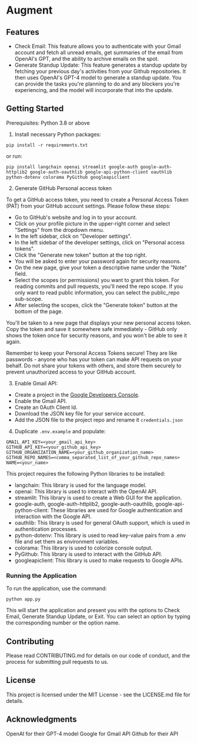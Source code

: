 # Augment

## Features

- Check Email: This feature allows you to authenticate with your Gmail account and fetch all unread emails, get summaries of the email from OpenAI's GPT, and the ability to archive emails on the spot.
- Generate Standup Update: This feature generates a standup update by fetching your previous day's activities from your Github repositories. It then uses OpenAI's GPT-4 model to generate a standup update. You can provide the tasks you're planning to do and any blockers you're experiencing, and the model will incorporate that into the update.

## Getting Started

Prerequisites: Python 3.8 or above

1. Install necessary Python packages:

```
pip install -r requirements.txt
```

or run:

```
pip install langchain openai streamlit google-auth google-auth-httplib2 google-auth-oauthlib google-api-python-client oauthlib python-dotenv colorama PyGithub googleapiclient
```

2. Generate GitHub Personal access token

To get a GitHub access token, you need to create a Personal Access Token (PAT) from your GitHub account settings. Please follow these steps:

- Go to GitHub's website and log in to your account.
- Click on your profile picture in the upper-right corner and select "Settings" from the dropdown menu.
- In the left sidebar, click on "Developer settings".
- In the left sidebar of the developer settings, click on "Personal access tokens".
- Click the "Generate new token" button at the top right.
- You will be asked to enter your password again for security reasons.
- On the new page, give your token a descriptive name under the "Note" field.
- Select the scopes (or permissions) you want to grant this token. For reading commits and pull requests, you'll need the repo scope. If you only want to read public information, you can select the public_repo sub-scope.
- After selecting the scopes, click the "Generate token" button at the bottom of the page.

You'll be taken to a new page that displays your new personal access token. Copy the token and save it somewhere safe immediately - GitHub only shows the token once for security reasons, and you won't be able to see it again.

Remember to keep your Personal Access Tokens secure! They are like passwords - anyone who has your token can make API requests on your behalf. Do not share your tokens with others, and store them securely to prevent unauthorized access to your GitHub account.

3. Enable Gmail API:

- Create a project in the [Google Developers Console](https://console.cloud.google.com).
- Enable the Gmail API.
- Create an 0Auth Client Id.
- Download the JSON key file for your service account.
- Add the JSON file to the project repo and rename it `credentials.json`

4. Duplicate `.env.example` and populate:

```
GMAIL_API_KEY=<your_gmail_api_key>
GITHUB_API_KEY=<your_github_api_key>
GITHUB_ORGANIZATION_NAME=<your_github_organization_name>
GITHUB_REPO_NAMES=<comma_separated_list_of_your_github_repo_names>
NAME=<your_name>
```

This project requires the following Python libraries to be installed:

- langchain: This library is used for the language model.
- openai: This library is used to interact with the OpenAI API.
- streamlit: This library is used to create a Web GUI for the application.
- google-auth, google-auth-httplib2, google-auth-oauthlib, google-api-python-client: These libraries are used for Google authentication and interaction with the Google API.
- oauthlib: This library is used for general OAuth support, which is used in authentication processes.
- python-dotenv: This library is used to read key-value pairs from a .env file and set them as environment variables.
- colorama: This library is used to colorize console output.
- PyGithub: This library is used to interact with the GitHub API.
- googleapiclient: This library is used to make requests to Google APIs.

### Running the Application

To run the application, use the command:

`python app.py`

This will start the application and present you with the options to Check Email, Generate Standup Update, or Exit. You can select an option by typing the corresponding number or the option name.

## Contributing

Please read CONTRIBUTING.md for details on our code of conduct, and the process for submitting pull requests to us.

## License

This project is licensed under the MIT License - see the LICENSE.md file for details.

## Acknowledgments

OpenAI for their GPT-4 model
Google for Gmail API
Github for their API
